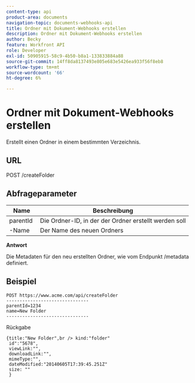 ```yaml
---
content-type: api
product-area: documents
navigation-topic: documents-webhooks-api
title: Ordner mit Dokument-Webhooks erstellen
description: Ordner mit Dokument-Webhooks erstellen
author: Becky
feature: Workfront API
role: Developer
exl-id: 50905915-58c9-4b50-b8a1-133833884a88
source-git-commit: 14ff8da8137493e805e683e5426ea933f56f8eb8
workflow-type: tm+mt
source-wordcount: '66'
ht-degree: 6%

---
```



# Ordner mit Dokument-Webhooks erstellen

Erstellt einen Ordner in einem bestimmten Verzeichnis.

## URL

POST /createFolder

## Abfrageparameter

| **Name** | **Beschreibung** |
|---|---|
| parentId  | Die Ordner-ID, in der der Ordner erstellt werden soll |
| -Name  | Der Name des neuen Ordners |




**Antwort**

Die Metadaten für den neu erstellten Ordner, wie vom Endpunkt /metadata definiert.

## Beispiel

```
POST https://www.acme.com/api/createFolder
­­­­­­­­­­­­­­­­­­­­­­­­­­­­­­­-------------------------------
parentId=1234
name=New Folder 
-------------------------------
```

Rückgabe

```
{title:"New Folder",br /> kind:"folder"
 id":"5678",
 viewLink:"",
 downloadLink:"",
 mimeType:"",
 dateModified:"2014­06­05T17:39:45.251Z"
 size: ""
 }
```
